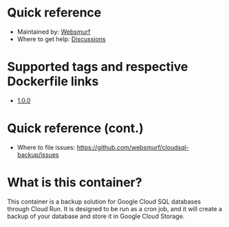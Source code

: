 # Quick reference

* Maintained by: [Websmurf](https://github.com/websmurf)
* Where to get help: [Discussions](https://github.com/websmurf/cloudsql-backup/discussions)

# Supported tags and respective Dockerfile links

* [1.0.0](https://github.com/websmurf/beanstalkd-docker/blob/main/Dockerfile)

# Quick reference (cont.)

* Where to file issues: https://github.com/websmurf/cloudsql-backup/issues

# What is this container?

This container is a backup solution for Google Cloud SQL databases through Cloud Run.
It is designed to be run as a cron job, and it will create a backup of your database and store it in Google Cloud Storage.
